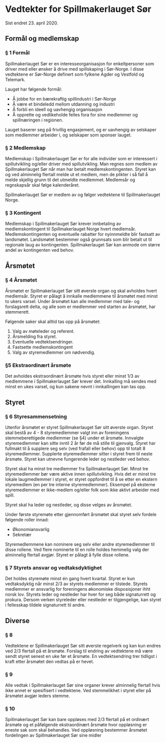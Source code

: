 # Vedtekter for Spillmakerlauget Sør

Sist endret 23. april 2020.

## Formål og medlemskap

### § 1 Formål 

Spillmakerlauget Sør er en interesseorganisasjon for enkeltpersoner som driver med eller ønsker å drive med spillskaping i Sør-Norge. I disse vedtektene er Sør-Norge definert som fylkene Agder og Vestfold og Telemark.

Lauget har følgende formål: 
- Å jobbe for en bærekraftig spillindustri i Sør-Norge 
- Å være et bindeledd mellom utdanning og industri 
- Å forbli en ideell og uavhengig organisasjon 
- Å opprette og vedlikeholde felles fora for sine medlemmer og spillnæringen i regionen. 

Lauget baserer seg på frivillig engasjement, og er uavhengig av selskaper som medlemmer arbeider i, og selskaper som sponser lauget. 

### § 2 Medlemskap 
Medlemskap i Spillmakerlauget Sør er for alle individer som er interessert i spillutvikling og/eller driver med spillutvikling. Man regnes som medlem av Spillmakerlauget Sør når man har betalt medlemskontingenten. Styret kan og ved alminnelig flertall melde ut et medlem, men de plikter i så fall å melde skjellig grunn til det utmeldte medlemmet.
Medlemsår og regnskapsår skal følge kalenderåret.

Spillmakerlauget Sør er medlem av og følger vedtektene til Spillmakerlauget Norge.

### § 3 Kontingent 
Medlemskap i Spillmakerlauget Sør krever innbetaling av medlemskontingent til Spillmakerlauget Norge hvert medlemsår. Medlemskontingenten og eventuelle rabatter for nyinnmeldte blir fastsatt av landsmøtet. Landsmøtet bestemmer også grunnsats som blir betalt ut til regionale laug av kontingenten. Spillmakerlauget Sør kan anmode om større andel av kontingenten ved behov. 
 
## Årsmøtet

### § 4 Årsmøtet 
Årsmøtet er Spillmakerlauget Sør sitt øverste organ og skal avholdes hvert medlemsår. Styret er pålagt å innkalle medlemmene til årsmøtet med minst to ukers varsel. Under årsmøtet kan alle medlemmer med tale- og forslagsrett delta, og alle som er medlemmer ved starten av årsmøtet, har stemmerett.

Følgende saker skal alltid tas opp på årsmøtet: 
1. Valg av møteleder og referent. 
2. Årsmelding fra styret. 
3. Eventuelle vedtektsendringer. 
4. Fastsette medlemskontingent 
5. Valg av styremedlemmer om nødvendig.

### §5 Ekstraordinært årsmøte 
Det avholdes ekstraordinært årsmøte hvis styret eller minst 1/3 av medlemmene i Spillmakerlauget Sør krever det. Innkalling må sendes med minst en ukes varsel, og kun sakene nevnt i innkallingen kan tas opp. 
 
## Styret

### § 6 Styresammensetning 
Utenfor årsmøtet er styret Spillmakerlauget Sør sitt øverste organ. Styret skal bestå av 4 - 8 styremedlemmer valgt inn av foreningens stemmeberettigede medlemmer (se §4) under et årsmøte. Innvalgte styremedlemmer kan sitte inntil 2 år før de må stille til gjenvalg. Styret har fullmakt til å supplere seg selv (ved frafall eller behov) opp til totalt 8 styremedlemmer. Supplerte styremedlemmer sitter i styret frem til neste årsmøte. Styret kan utnevne fungerende leder og nestleder ved behov. 

Styret skal ha minst tre medlemmer fra Spillmakerlauget Sør. Minst tre styremedlemmer bør være aktive innen spillutvikling. Hvis det er minst tre lokale laugmedlemmer i styret, er styret oppfordret til å se etter en ekstern styremedlem (en per tre interne styremedlemmer). Eksempel på eksterne styremedlemmer er ikke-medlem og/eller folk som ikke aktivt arbeider med spill.

Styret skal ha leder og nestleder, og disse velges av årsmøtet.

Under første styremøte etter gjennomført årsmøtet skal styret selv fordele følgende roller innad: 
-	Økonomiansvarlig 
-	Sekretær

Styremedlemmene kan nominere seg selv eller andre styremedlemmer til disse rollene. Ved flere nominerte til en rolle holdes hemmelig valg der alminnelig flertall avgjør. Styret er pålagt å fylle disse rollene.

### § 7 Styrets ansvar og vedtaksdyktighet
Det holdes styremøte minst én gang hvert kvartal. Styret er kun vedtaksdyktig når minst 2/3 av styrets medlemmer er tilstede. Styrets medlemmer er ansvarlig for foreningens økonomiske disposisjoner ihht norsk lov. Styrets leder og nestleder har hver for seg både signaturrett og prokura. Dersom verken styreleder eller nestleder er tilgjengelige, kan styret i fellesskap tildele signaturrett til andre.
 
## Diverse

### § 8 
Vedtektene er Spillmakerlauget Sør sitt øverste regelverk og kan kun endres ved 2/3 flertall på et årsmøte. Forslag til endring av vedtektene må være sendt styret senest en uke før et årsmøte. En vedtektsendring trer tidligst i kraft etter årsmøtet den vedtas på er hevet. 

### § 9 
Alle vedtak i Spillmakerlauget Sør sine organer krever alminnelig flertall hvis ikke annet er spesifisert i vedtektene. Ved stemmelikhet i styret eller på årsmøtet avgjør leders stemme.

### § 10

Spillmakerlauget Sør kan bare oppløses med 2/3 flertall på et ordinært årsmøte og et påfølgende ekstraordinært årsmøte hvor oppløsning er eneste sak som skal behandles. Ved oppløsning bestemmer årsmøtet fordelingen av Spillmakerlauget Sør sine midler 
